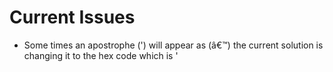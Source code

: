 # Current Issues
- Some times an apostrophe (') will appear as (â€™) the current solution is
changing it to the hex code which is &#x27;
